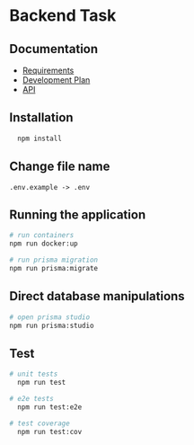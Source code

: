 # Backend Task

## Documentation

- [Requirements](/docs/Requirements.md)
- [Development Plan](/docs/Development_Plan.md)
- [API](https://www.postman.com/joint-operations-administrator-8259820/workspace/public/collection/21698543-440806bd-d14f-4063-b9fd-365b87be4809?action=share&creator=21698543)

## Installation

```bash
  npm install
```

## Change file name

```string
.env.example -> .env
```

## Running the application

  ```bash
  # run containers
  npm run docker:up

  # run prisma migration
  npm run prisma:migrate
  ```

## Direct database manipulations

  ```bash
  # open prisma studio
  npm run prisma:studio
  ```

## Test

```bash
# unit tests
  npm run test

# e2e tests
  npm run test:e2e

# test coverage
  npm run test:cov
```
